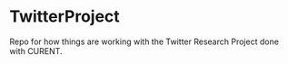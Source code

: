 # TwitterProject

Repo for how things are working with the Twitter Research Project done with CURENT. 
